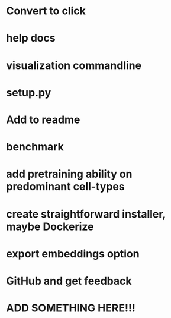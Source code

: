 # Convert to click
# help docs
# visualization commandline
# setup.py
# Add to readme
# benchmark
# add pretraining ability on predominant cell-types
# create straightforward installer, maybe Dockerize
# export embeddings option
# GitHub and get feedback
# ADD SOMETHING HERE!!!
